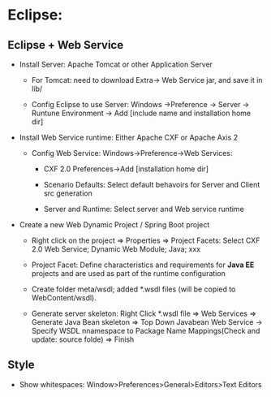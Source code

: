 Eclipse:
=======

## Eclipse + Web Service
- Install Server: Apache Tomcat or other Application Server

    - For Tomcat: need to download Extra-> Web Service jar, and save it in lib/
    
    - Config Eclipse to use Server: Windows ->Preference -> Server -> Runtune Environment -> Add [include name and installation home dir]

- Install Web Service runtime: Either Apache CXF or Apache Axis 2

    - Config Web Service: Windows->Preference->Web Services:
    
         - CXF 2.0 Preferences->Add [installation home dir]
         
         - Scenario Defaults: Select default behavoirs for Server and Client src generation 
         
         - Server and Runtime: Select server and Web service runtime
    
- Create a new Web Dynamic Project / Spring Boot project
 
    - Right click on the project => Properties => Project Facets:  Select CXF 2.0 Web Service; Dynamic Web Module; Java; xxx
    
    - Project Facet: Define characteristics and requirements for **Java EE** projects and are used as part of the runtime configuration
    
    - Create folder meta\/wsdl; added \*.wsdl files (will be copied to WebContent/wsdl).
    
    - Generate server skeleton:   Right Click \*.wsdl file => Web Services => Generate Java Bean skeleton =>  Top Down Javabean Web Service -> Specify WSDL nnamespace to Package Name Mappings(Check and update: source folde) => Finish
    

## Style
- Show whitespaces: Window>Preferences>General>Editors>Text Editors
